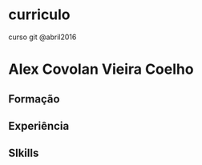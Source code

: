 # curriculo
curso git @abril2016

# Alex Covolan Vieira Coelho
## Formação

## Experiência

## Slkills